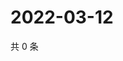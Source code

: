 # 2022-03-12

共 0 条

<!-- BEGIN WEIBO -->
<!-- 最后更新时间 Sat Mar 12 2022 12:19:07 GMT+0800 (China Standard Time) -->

<!-- END WEIBO -->
